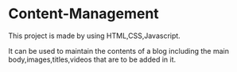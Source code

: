 # Content-Management
This project is made by using HTML,CSS,Javascript.

It can be used to maintain the contents of a blog including the main body,images,titles,videos that are to be added in it. 

